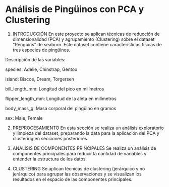 # Análisis de Pingüinos con PCA y Clustering

1. INTRODUCCIÓN
En este proyecto se aplican técnicas de reducción de dimensionalidad (PCA) y agrupamiento (Clustering) sobre el dataset "Penguins" de seaborn. Este dataset contiene características físicas de tres especies de pingüinos.

  Descripción de las variables:
  
  species: Adelie, Chinstrap, Gentoo
  
  island: Biscoe, Dream, Torgersen
  
  bill_length_mm: Longitud del pico en milímetros
  
  flipper_length_mm: Longitud de la aleta en milímetros
  
  body_mass_g: Masa corporal del pingüino en gramos
  
  sex: Male, Female

2. PREPROCESAMIENTO
En esta sección se realiza un análisis exploratorio y limpieza del dataset, preparando la data para la aplicación del PCA y clustering en secciones posteriores.

3. ANÁLISIS DE COMPONENTES PRINCIPALES
Se realiza un análisis de componentes principales para reducir la cantidad de variables y entender la estructura de los datos.

4. CLUSTERING
Se aplican técnicas de clustering (jerárquico y no jerárquico) para agrupar las observaciones y se visualizan los resultados en el espacio de las componentes principales.
